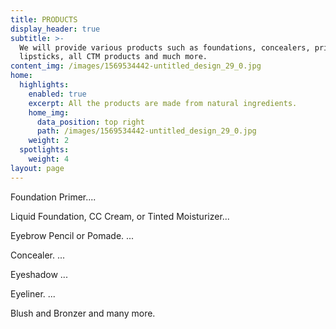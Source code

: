 ```yaml
---
title: PRODUCTS
display_header: true
subtitle: >-
  We will provide various products such as foundations, concealers, primers,
  lipsticks, all CTM products and much more.
content_img: /images/1569534442-untitled_design_29_0.jpg
home:
  highlights:
    enabled: true
    excerpt: All the products are made from natural ingredients.
    home_img:
      data_position: top right
      path: /images/1569534442-untitled_design_29_0.jpg
    weight: 2
  spotlights:
    weight: 4
layout: page
---
```

Foundation Primer....

 Liquid Foundation, CC Cream, or Tinted Moisturizer...

 Eyebrow Pencil or Pomade. ...

 Concealer. ...

Eyeshadow ...

 Eyeliner. ...

 Blush and Bronzer and many more.
